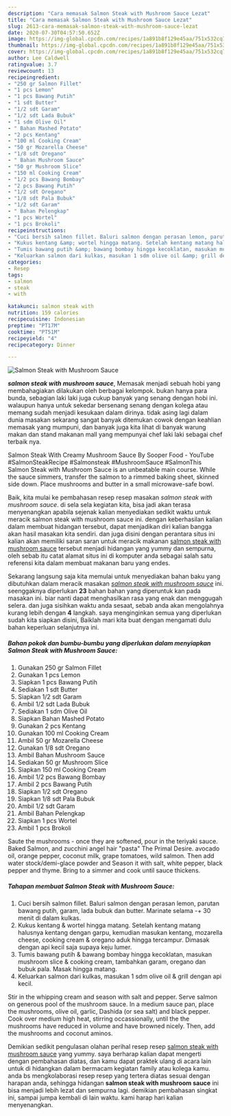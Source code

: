 ```yaml
---
description: "Cara memasak Salmon Steak with Mushroom Sauce Lezat"
title: "Cara memasak Salmon Steak with Mushroom Sauce Lezat"
slug: 2613-cara-memasak-salmon-steak-with-mushroom-sauce-lezat
date: 2020-07-30T04:57:50.652Z
image: https://img-global.cpcdn.com/recipes/1a891b8f129e45aa/751x532cq70/salmon-steak-with-mushroom-sauce-foto-resep-utama.jpg
thumbnail: https://img-global.cpcdn.com/recipes/1a891b8f129e45aa/751x532cq70/salmon-steak-with-mushroom-sauce-foto-resep-utama.jpg
cover: https://img-global.cpcdn.com/recipes/1a891b8f129e45aa/751x532cq70/salmon-steak-with-mushroom-sauce-foto-resep-utama.jpg
author: Lee Caldwell
ratingvalue: 3.7
reviewcount: 13
recipeingredient:
- "250 gr Salmon Fillet"
- "1 pcs Lemon"
- "1 pcs Bawang Putih"
- "1 sdt Butter"
- "1/2 sdt Garam"
- "1/2 sdt Lada Bubuk"
- "1 sdm Olive Oil"
- " Bahan Mashed Potato"
- "2 pcs Kentang"
- "100 ml Cooking Cream"
- "50 gr Mozarella Cheese"
- "1/8 sdt Oregano"
- " Bahan Mushroom Sauce"
- "50 gr Mushroom Slice"
- "150 ml Cooking Cream"
- "1/2 pcs Bawang Bombay"
- "2 pcs Bawang Putih"
- "1/2 sdt Oregano"
- "1/8 sdt Pala Bubuk"
- "1/2 sdt Garam"
- " Bahan Pelengkap"
- "1 pcs Wortel"
- "1 pcs Brokoli"
recipeinstructions:
- "Cuci bersih salmon fillet. Baluri salmon dengan perasan lemon, parutan bawang putih, garam, lada bubuk dan butter. Marinate selama -+ 30 menit di dalam kulkas."
- "Kukus kentang &amp; wortel hingga matang. Setelah kentang matang halusnya kentang dengan garpu, kemudian masukan kentang, mozarella cheese, cooking cream &amp; oregano aduk hingga tercampur. Dimasak dengan api kecil saja supaya keju lumer."
- "Tumis bawang putih &amp; bawang bombay hingga kecoklatan, masukan mushroom slice &amp; cooking cream, tambahkan garam, oregano dan bubuk pala. Masak hingga matang."
- "Keluarkan salmon dari kulkas, masukan 1 sdm olive oil &amp; grill dengan api kecil."
categories:
- Resep
tags:
- salmon
- steak
- with

katakunci: salmon steak with 
nutrition: 159 calories
recipecuisine: Indonesian
preptime: "PT17M"
cooktime: "PT51M"
recipeyield: "4"
recipecategory: Dinner

---
```



![Salmon Steak with Mushroom Sauce](https://img-global.cpcdn.com/recipes/1a891b8f129e45aa/751x532cq70/salmon-steak-with-mushroom-sauce-foto-resep-utama.jpg)

<b><i>salmon steak with mushroom sauce</i></b>, Memasak menjadi sebuah hobi yang membahagiakan dilakukan oleh berbagai kelompok. bukan hanya para bunda, sebagian laki laki juga cukup banyak yang senang dengan hobi ini. walaupun hanya untuk sekedar bersenang senang dengan kolega atau memang sudah menjadi kesukaan dalam dirinya. tidak asing lagi dalam dunia masakan sekarang sangat banyak ditemukan cowok dengan keahlian memasak yang mumpuni, dan banyak juga kita lihat di banyak warung makan dan stand makanan mall yang mempunyai chef laki laki sebagai chef terbaik nya.

Salmon Steak With Creamy Mushroom Sauce By Sooper Food - YouTube #SalmonSteakRecipe #Salmonsteak #MushroomSauce #SalmonThis Salmon Steak with Mushroom Sauce is an unbeatable main course. While the sauce simmers, transfer the salmon to a rimmed baking sheet, skinned side down. Place mushrooms and butter in a small microwave-safe bowl.

Baik, kita mulai ke pembahasan resep resep masakan <i>salmon steak with mushroom sauce</i>. di sela sela kegiatan kita, bisa jadi akan terasa menyenangkan apabila sejenak kalian menyediakan sedikit waktu untuk meracik salmon steak with mushroom sauce ini. dengan keberhasilan kalian dalam membuat hidangan tersebut, dapat menjadikan diri kalian bangga akan hasil masakan kita sendiri. dan juga disini dengan perantara situs ini kalian akan memiliki saran saran untuk meracik makanan <u>salmon steak with mushroom sauce</u> tersebut menjadi hidangan yang yummy dan sempurna, oleh sebab itu catat alamat situs ini di komputer anda sebagai salah satu referensi kita dalam membuat makanan baru yang endes.


Sekarang langsung saja kita memulai untuk menyediakan bahan baku yang dibutuhkan dalam meracik masakan <u><i>salmon steak with mushroom sauce</i></u> ini. seenggaknya diperlukan <b>23</b> bahan bahan yang diperuntuk kan pada masakan ini. biar nanti dapat menghasilkan rasa yang enak dan menggugah selera. dan juga sisihkan waktu anda sesaat, sebab anda akan mengolahnya kurang lebih dengan <b>4</b> langkah. saya menginginkan semua yang diperlukan sudah kita siapkan disini, Baiklah mari kita buat dengan mengamati dulu bahan keperluan selanjutnya ini.

<!--inarticleads1-->

##### Bahan pokok dan bumbu-bumbu yang diperlukan dalam menyiapkan Salmon Steak with Mushroom Sauce:

1. Gunakan 250 gr Salmon Fillet
1. Gunakan 1 pcs Lemon
1. Siapkan 1 pcs Bawang Putih
1. Sediakan 1 sdt Butter
1. Siapkan 1/2 sdt Garam
1. Ambil 1/2 sdt Lada Bubuk
1. Sediakan 1 sdm Olive Oil
1. Siapkan  Bahan Mashed Potato
1. Gunakan 2 pcs Kentang
1. Gunakan 100 ml Cooking Cream
1. Ambil 50 gr Mozarella Cheese
1. Gunakan 1/8 sdt Oregano
1. Ambil  Bahan Mushroom Sauce
1. Sediakan 50 gr Mushroom Slice
1. Siapkan 150 ml Cooking Cream
1. Ambil 1/2 pcs Bawang Bombay
1. Ambil 2 pcs Bawang Putih
1. Siapkan 1/2 sdt Oregano
1. Siapkan 1/8 sdt Pala Bubuk
1. Ambil 1/2 sdt Garam
1. Ambil  Bahan Pelengkap
1. Siapkan 1 pcs Wortel
1. Ambil 1 pcs Brokoli


Saute the mushrooms - once they are softened, pour in the teriyaki sauce. Baked Salmon, and zucchini angel hair &#34;pasta&#34; The Primal Desire. avocado oil, orange pepper, coconut milk, grape tomatoes, wild salmon. Then add water stock/demi-glace powder and Season it with salt, white pepper, black pepper and thyme. Bring to a simmer and cook until sauce thickens. 

<!--inarticleads2-->

##### Tahapan membuat Salmon Steak with Mushroom Sauce:

1. Cuci bersih salmon fillet. Baluri salmon dengan perasan lemon, parutan bawang putih, garam, lada bubuk dan butter. Marinate selama -+ 30 menit di dalam kulkas.
1. Kukus kentang &amp; wortel hingga matang. Setelah kentang matang halusnya kentang dengan garpu, kemudian masukan kentang, mozarella cheese, cooking cream &amp; oregano aduk hingga tercampur. Dimasak dengan api kecil saja supaya keju lumer.
1. Tumis bawang putih &amp; bawang bombay hingga kecoklatan, masukan mushroom slice &amp; cooking cream, tambahkan garam, oregano dan bubuk pala. Masak hingga matang.
1. Keluarkan salmon dari kulkas, masukan 1 sdm olive oil &amp; grill dengan api kecil.


Stir in the whipping cream and season with salt and pepper. Serve salmon on generous pool of the mushroom sauce. In a medium sauce pan, place the mushrooms, olive oil, garlic, Dashida (or sea salt) and black pepper. Cook over medium high heat, stirring occassionally, until the the mushrooms have reduced in volume and have browned nicely. Then, add the mushrooms and coconut aminos. 

Demikian sedikit pengulasan olahan perihal resep resep <u>salmon steak with mushroom sauce</u> yang yummy. saya berharap kalian dapat mengerti dengan pembahasan diatas, dan kamu dapat praktek ulang di acara lain untuk di hidangkan dalam bermacam kegiatan family atau kolega kamu. anda bs mengkolaborasi resep resep yang tertera diatas sesuai dengan harapan anda, sehingga hidangan <b>salmon steak with mushroom sauce</b> ini bisa menjadi lebih lezat dan sempurna lagi. demikian pembahasan singkat ini, sampai jumpa kembali di lain waktu. kami harap hari kalian menyenangkan.
